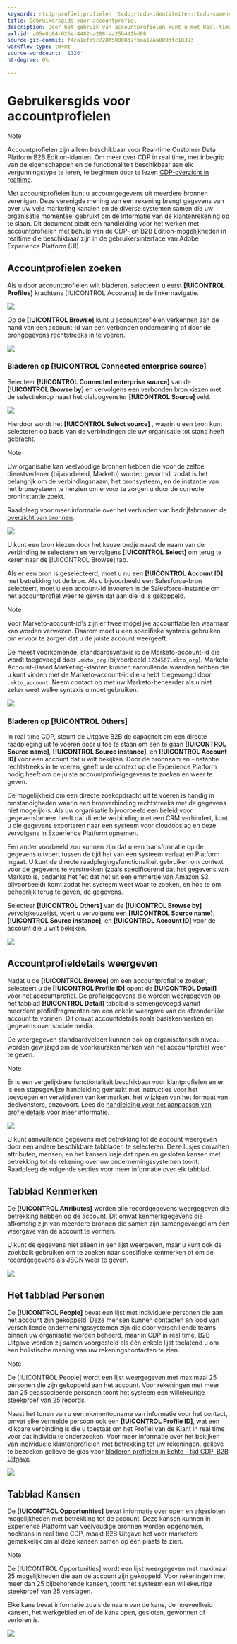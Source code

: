 ```yaml
---
keywords: rtcdp-profiel;profielen rtcdp;rtcdp-identiteiten;rtcdp-samenvoegingsbeleid;realtime klantprofiel
title: Gebruikersgids voor accountprofiel
description: Door het gebruik van accountprofielen kunt u met Real-time Customer Data Platform B2B Edition rekeninggegevens uit meerdere bronnen verenigen. Deze handleiding bevat informatie over het werken met accountprofielen in de gebruikersinterface van Adobe Experience Platform.
exl-id: a05e8b84-026e-4482-a288-aa25b441bd69
source-git-commit: f4ca1efe9c728f50008d7fbaa17aa009dfc18393
workflow-type: tm+mt
source-wordcount: '1126'
ht-degree: 0%

---
```


# Gebruikersgids voor accountprofielen

>[!NOTE]
>
>Accountprofielen zijn alleen beschikbaar voor Real-time Customer Data Platform B2B Edition-klanten. Om meer over CDP in real time, met inbegrip van de eigenschappen en de functionaliteit beschikbaar aan elk vergunningstype te leren, te beginnen door te lezen [CDP-overzicht in realtime](../overview.md).

Met accountprofielen kunt u accountgegevens uit meerdere bronnen verenigen. Deze verenigde mening van een rekening brengt gegevens van over uw vele marketing kanalen en de diverse systemen samen die uw organisatie momenteel gebruikt om de informatie van de klantenrekening op te slaan. Dit document biedt een handleiding voor het werken met accountprofielen met behulp van de CDP- en B2B Edition-mogelijkheden in realtime die beschikbaar zijn in de gebruikersinterface van Adobe Experience Platform (UI).

## Accountprofielen zoeken

Als u door accountprofielen wilt bladeren, selecteert u eerst **[!UICONTROL Profiles]** krachtens [!UICONTROL Accounts] in de linkernavigatie.

![](images/b2b-account-browse.png)

Op de **[!UICONTROL Browse]** kunt u accountprofielen verkennen aan de hand van een account-id van een verbonden onderneming of door de brongegevens rechtstreeks in te voeren.

![](images/b2b-account-browse-by.png)

### Bladeren op [!UICONTROL Connected enterprise source]

Selecteer **[!UICONTROL Connected enterprise source]** van de **[!UICONTROL Browse by]** en vervolgens een verbonden bron kiezen met de selectieknop naast het dialoogvenster **[!UICONTROL Source]** veld.

![](images/b2b-account-browse.png)

Hierdoor wordt het **[!UICONTROL Select source]** , waarin u een bron kunt selecteren op basis van de verbindingen die uw organisatie tot stand heeft gebracht.

>[!NOTE]
>
>Uw organisatie kan veelvoudige bronnen hebben die voor de zelfde dienstverlener (bijvoorbeeld, Marketo) worden gevormd, zodat is het belangrijk om de verbindingsnaam, het bronsysteem, en de instantie van het bronsysteem te herzien om ervoor te zorgen u door de correcte broninstantie zoekt.

Raadpleeg voor meer informatie over het verbinden van bedrijfsbronnen de [overzicht van bronnen](../sources/sources-overview.md).

![](images/b2b-account-select-source.png)

U kunt een bron kiezen door het keuzerondje naast de naam van de verbinding te selecteren en vervolgens **[!UICONTROL Select]** om terug te keren naar de [!UICONTROL Browse] tab.

Als er een bron is geselecteerd, moet u nu een **[!UICONTROL Account ID]** met betrekking tot de bron. Als u bijvoorbeeld een Salesforce-bron selecteert, moet u een account-id invoeren in de Salesforce-instantie om het accountprofiel weer te geven dat aan die id is gekoppeld.

>[!NOTE]
>
>Voor Marketo-account-id&#39;s zijn er twee mogelijke accounttabellen waarnaar kan worden verwezen. Daarom moet u een specifieke syntaxis gebruiken om ervoor te zorgen dat u de juiste account weergeeft.
>
>De meest voorkomende, standaardsyntaxis is de Marketo-account-id die wordt toegevoegd door `.mkto_org` (bijvoorbeeld `1234567.mkto_org`). Marketo Account-Based Marketing-klanten kunnen aanvullende waarden hebben die u kunt vinden met de Marketo-account-id die u hebt toegevoegd door `.mkto_account`. Neem contact op met uw Marketo-beheerder als u niet zeker weet welke syntaxis u moet gebruiken.

![](images/b2b-account-browse-id.png)

### Bladeren op [!UICONTROL Others]

In real time CDP, steunt de Uitgave B2B de capaciteit om een directe raadpleging uit te voeren door u toe te staan om een te gaan **[!UICONTROL Source name]**, **[!UICONTROL Source instance]**, en **[!UICONTROL Account ID]** voor een account dat u wilt bekijken. Door de bronnaam en -instantie rechtstreeks in te voeren, geeft u de context op die Experience Platform nodig heeft om de juiste accountprofielgegevens te zoeken en weer te geven.

De mogelijkheid om een directe zoekopdracht uit te voeren is handig in omstandigheden waarin een bronverbinding rechtstreeks met de gegevens niet mogelijk is. Als uw organisatie bijvoorbeeld een beleid voor gegevensbeheer heeft dat directe verbinding met een CRM verhindert, kunt u die gegevens exporteren naar een systeem voor cloudopslag en deze vervolgens in Experience Platform opnemen.

Een ander voorbeeld zou kunnen zijn dat u een transformatie op de gegevens uitvoert tussen de tijd het van een systeem verlaat en Platform ingaat. U kunt de directe raadplegingsfunctionaliteit gebruiken om context voor de gegevens te verstrekken (zoals specificerend dat het gegevens van Marketo is, ondanks het feit dat het uit een emmertje van Amazon S3, bijvoorbeeld) komt zodat het systeem weet waar te zoeken, en hoe te om behoorlijk terug te geven, de gegevens.

Selecteer **[!UICONTROL Others]** van de **[!UICONTROL Browse by]** vervolgkeuzelijst, voert u vervolgens een **[!UICONTROL Source name]**, **[!UICONTROL Source instance]**, en **[!UICONTROL Account ID]** voor de account die u wilt bekijken.

![](images/b2b-account-browse-adhoc.png)

## Accountprofieldetails weergeven

Nadat u de **[!UICONTROL Browse]** om een accountprofiel te zoeken, selecteert u de **[!UICONTROL Profile ID]** opent de **[!UICONTROL Detail]** voor het accountprofiel. De profielgegevens die worden weergegeven op het tabblad **[!UICONTROL Detail]** tabblad is samengevoegd vanuit meerdere profielfragmenten om een enkele weergave van de afzonderlijke account te vormen. Dit omvat accountdetails zoals basiskenmerken en gegevens over sociale media.

De weergegeven standaardvelden kunnen ook op organisatorisch niveau worden gewijzigd om de voorkeurskenmerken van het accountprofiel weer te geven.

>[!NOTE]
>
>Er is een vergelijkbare functionaliteit beschikbaar voor klantprofielen en er is een stapsgewijze handleiding gemaakt met instructies voor het toevoegen en verwijderen van kenmerken, het wijzigen van het formaat van deelvensters, enzovoort. Lees de [handleiding voor het aanpassen van profieldetails](../../profile/ui/profile-customization.md) voor meer informatie.

![](images/b2b-account-details.png)

U kunt aanvullende gegevens met betrekking tot de account weergeven door een andere beschikbare tabbladen te selecteren. Deze lusjes omvatten attributen, mensen, en het kansen lusje dat open en gesloten kansen met betrekking tot de rekening over uw ondernemingssystemen toont. Raadpleeg de volgende secties voor meer informatie over elk tabblad.

## Tabblad Kenmerken

De **[!UICONTROL Attributes]** worden alle recordgegevens weergegeven die betrekking hebben op de account. Dit omvat kenmerkgegevens die afkomstig zijn van meerdere bronnen die samen zijn samengevoegd om één weergave van de account te vormen.

U kunt de gegevens niet alleen in een lijst weergeven, maar u kunt ook de zoekbalk gebruiken om te zoeken naar specifieke kenmerken of om de recordgegevens als JSON weer te geven.

![](images/b2b-account-attributes.png)

## Het tabblad Personen

De **[!UICONTROL People]** bevat een lijst met individuele personen die aan het account zijn gekoppeld. Deze mensen kunnen contacten en lood van verschillende ondernemingssystemen zijn die door verschillende teams binnen uw organisatie worden beheerd, maar in CDP in real time, B2B Uitgave worden zij samen voorgesteld als één enkele lijst toelatend u om een holistische mening van uw rekeningscontacten te zien.

>[!NOTE]
>
>De [!UICONTROL People] wordt een lijst weergegeven met maximaal 25 personen die zijn gekoppeld aan het account. Voor rekeningen met meer dan 25 geassocieerde personen toont het systeem een willekeurige steekproef van 25 records.

Naast het tonen van u een momentopname van informatie voor het contact, omvat elke vermelde persoon ook een **[!UICONTROL Profile ID]**, wat een klikbare verbinding is die u toestaat om het Profiel van de Klant in real time voor dat individu te onderzoeken. Voor meer informatie over het bekijken van individuele klantenprofielen met betrekking tot uw rekeningen, gelieve te bezoeken gelieve de gids voor [bladeren profielen in Echte - tijd CDP, B2B Uitgave](../profile/profile-browse.md).

![](images/b2b-account-people.png)

## Tabblad Kansen

De **[!UICONTROL Opportunities]** bevat informatie over open en afgesloten mogelijkheden met betrekking tot de account. Deze kansen kunnen in Experience Platform van veelvoudige bronnen worden opgenomen, nochtans in real time CDP, maakt B2B Uitgave het voor marketers gemakkelijk om al deze kansen samen op één plaats te zien.

>[!NOTE]
>
>De [!UICONTROL Opportunities] wordt een lijst weergegeven met maximaal 25 mogelijkheden die aan de account zijn gekoppeld. Voor rekeningen met meer dan 25 bijbehorende kansen, toont het systeem een willekeurige steekproef van 25 verslagen.

Elke kans bevat informatie zoals de naam van de kans, de hoeveelheid kansen, het werkgebied en of de kans open, gesloten, gewonnen of verloren is.

![](images/b2b-account-opportunities.png)

